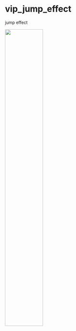 # vip_jump_effect
jump effect

[<img src="https://img.youtube.com/vi/N68Who1DJpk/1.jpg" width="50%">](https://youtu.be/N68Who1DJpk)
